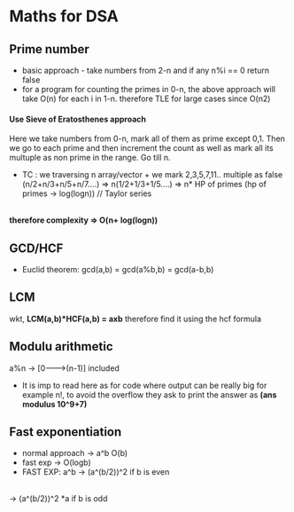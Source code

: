 # Maths for DSA

## Prime number

- basic approach - take numbers from 2-n and if any n%i == 0 return false 
- for a program for counting the primes in 0-n, the above approach will take O(n) for each i in 1-n. therefore TLE for large cases since O(n2)

#### Use Sieve of Eratosthenes approach

Here we take numbers from 0-n, mark all of them as prime except 0,1. Then we go to each prime and then increment the count as well as mark all its multuple as non prime in the range. Go till n.

- TC :
we traversing n array/vector +
we mark 2,3,5,7,11.. multiple as false
(n/2+n/3+n/5+n/7....) => n(1/2+1/3+1/5....) => n* HP of primes (hp of primes -> log(logn))  // Taylor series

<br />
<b> therefore complexity => O(n+ log(logn)) </b>

## GCD/HCF

- Euclid theorem:
gcd(a,b) = gcd(a%b,b) = gcd(a-b,b)

## LCM

wkt, <b>LCM(a,b)*HCF(a,b) = axb</b>
therefore find it using the hcf formula

## Modulu arithmetic

a%n -> [0--->(n-1)] included
- It is imp to read here as for code where output can be really big for example n!, to avoid the overflow they ask to print the answer as <b>(ans modulus 10^9+7)</b>

## Fast exponentiation
- normal approach -> a^b O(b)
- fast exp -> O(logb)
- FAST EXP:
a^b -> (a^(b/2))^2 if b is even
<br/>
    -> (a^(b/2))^2 *a if b is odd

